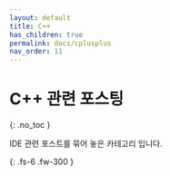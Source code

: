 ```yaml
---
layout: default
title: C++
has_children: true
permalink: docs/cplusplus
nav_order: 11
---
```


# C++ 관련 포스팅
{: .no_toc }

IDE 관련 포스트를 묶어 놓은 카테고리 입니다.

{: .fs-6 .fw-300 }